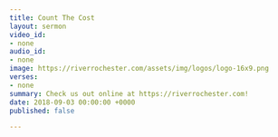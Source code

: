 ```yaml
---
title: Count The Cost
layout: sermon
video_id:
- none
audio_id:
- none
image: https://riverrochester.com/assets/img/logos/logo-16x9.png
verses:
- none
summary: Check us out online at https://riverrochester.com!
date: 2018-09-03 00:00:00 +0000
published: false

---
```


